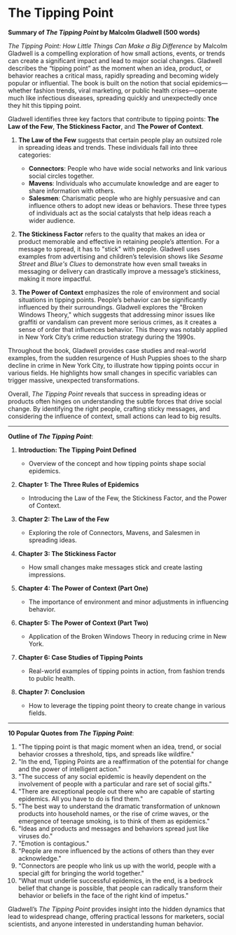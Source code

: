 # The Tipping Point

**Summary of *The Tipping Point* by Malcolm Gladwell (500 words)**

*The Tipping Point: How Little Things Can Make a Big Difference* by Malcolm Gladwell is a compelling exploration of how small actions, events, or trends can create a significant impact and lead to major social changes. Gladwell describes the “tipping point” as the moment when an idea, product, or behavior reaches a critical mass, rapidly spreading and becoming widely popular or influential. The book is built on the notion that social epidemics—whether fashion trends, viral marketing, or public health crises—operate much like infectious diseases, spreading quickly and unexpectedly once they hit this tipping point.

Gladwell identifies three key factors that contribute to tipping points: **The Law of the Few**, **The Stickiness Factor**, and **The Power of Context**. 

1. **The Law of the Few** suggests that certain people play an outsized role in spreading ideas and trends. These individuals fall into three categories:
   - **Connectors**: People who have wide social networks and link various social circles together.
   - **Mavens**: Individuals who accumulate knowledge and are eager to share information with others.
   - **Salesmen**: Charismatic people who are highly persuasive and can influence others to adopt new ideas or behaviors.
   These three types of individuals act as the social catalysts that help ideas reach a wider audience.

2. **The Stickiness Factor** refers to the quality that makes an idea or product memorable and effective in retaining people’s attention. For a message to spread, it has to "stick" with people. Gladwell uses examples from advertising and children’s television shows like *Sesame Street* and *Blue's Clues* to demonstrate how even small tweaks in messaging or delivery can drastically improve a message’s stickiness, making it more impactful.

3. **The Power of Context** emphasizes the role of environment and social situations in tipping points. People’s behavior can be significantly influenced by their surroundings. Gladwell explores the "Broken Windows Theory," which suggests that addressing minor issues like graffiti or vandalism can prevent more serious crimes, as it creates a sense of order that influences behavior. This theory was notably applied in New York City’s crime reduction strategy during the 1990s.

Throughout the book, Gladwell provides case studies and real-world examples, from the sudden resurgence of Hush Puppies shoes to the sharp decline in crime in New York City, to illustrate how tipping points occur in various fields. He highlights how small changes in specific variables can trigger massive, unexpected transformations.

Overall, *The Tipping Point* reveals that success in spreading ideas or products often hinges on understanding the subtle forces that drive social change. By identifying the right people, crafting sticky messages, and considering the influence of context, small actions can lead to big results.

---

**Outline of *The Tipping Point***:

1. **Introduction: The Tipping Point Defined**
   - Overview of the concept and how tipping points shape social epidemics.
   
2. **Chapter 1: The Three Rules of Epidemics**
   - Introducing the Law of the Few, the Stickiness Factor, and the Power of Context.
   
3. **Chapter 2: The Law of the Few**
   - Exploring the role of Connectors, Mavens, and Salesmen in spreading ideas.
   
4. **Chapter 3: The Stickiness Factor**
   - How small changes make messages stick and create lasting impressions.
   
5. **Chapter 4: The Power of Context (Part One)**
   - The importance of environment and minor adjustments in influencing behavior.
   
6. **Chapter 5: The Power of Context (Part Two)**
   - Application of the Broken Windows Theory in reducing crime in New York.
   
7. **Chapter 6: Case Studies of Tipping Points**
   - Real-world examples of tipping points in action, from fashion trends to public health.
   
8. **Chapter 7: Conclusion**
   - How to leverage the tipping point theory to create change in various fields.

---

**10 Popular Quotes from *The Tipping Point***:

1. "The tipping point is that magic moment when an idea, trend, or social behavior crosses a threshold, tips, and spreads like wildfire."
2. "In the end, Tipping Points are a reaffirmation of the potential for change and the power of intelligent action."
3. "The success of any social epidemic is heavily dependent on the involvement of people with a particular and rare set of social gifts."
4. "There are exceptional people out there who are capable of starting epidemics. All you have to do is find them."
5. "The best way to understand the dramatic transformation of unknown products into household names, or the rise of crime waves, or the emergence of teenage smoking, is to think of them as epidemics."
6. "Ideas and products and messages and behaviors spread just like viruses do."
7. "Emotion is contagious."
8. "People are more influenced by the actions of others than they ever acknowledge."
9. "Connectors are people who link us up with the world, people with a special gift for bringing the world together."
10. "What must underlie successful epidemics, in the end, is a bedrock belief that change is possible, that people can radically transform their behavior or beliefs in the face of the right kind of impetus."

Gladwell’s *The Tipping Point* provides insight into the hidden dynamics that lead to widespread change, offering practical lessons for marketers, social scientists, and anyone interested in understanding human behavior.